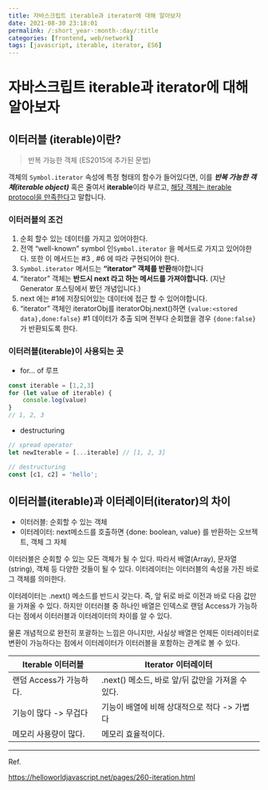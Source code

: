 ```yaml
---
title: 자바스크립트 iterable과 iterator에 대해 알아보자
date: 2021-08-30 23:18:01
permalink: /:short_year-:month-:day/:title
categories: [frontend, web/network]
tags: [javascript, iterable, iterator, ES6]
---
```


# 자바스크립트 iterable과 iterator에 대해 알아보자
## 이터러블 (iterable)이란?

> 반복 가능한 객체 (ES2015에 추가된 문법)

객체의 `Symbol.iterator` 속성에 특정 형태의 함수가 들어있다면, 이를 ***반복 가능한 객체(iterable object)*** 혹은 줄여서 **iterable**이라 부르고, <u>해당 객체는 iterable protocol을 만족한다</u>고 말합니다.



### 이터러블의 조건 

1. 순회 할수 있는 데이터를 가지고 있어야한다. 
2. 전역 “well-known” symbol 인`Symbol.iterator` 을 메서드로 가지고 있어야한다. 또한 이 메서드는 #3 , #6 에 따라 구현되어야 한다.
3. `Symbol.iterator` 메서드는 **“iterator” 객체를 반환**해야합니다
4. “iterator” 객체는 **반드시 next 라고 하는 메서드를 가져야합니다.** (지난 Generator 포스팅에서 봤던 개념입니다.)
5. next 에는 #1에 저장되어있는 데이터에 접근 할 수 있어야합니다.
6. “iterator” 객체인 iteratorObj를 iteratorObj.next()하면 `{value:<stored data},done:false}` #1 데이터가 추출 되며 전부다 순회했을 경우 `{done:false}` 가 반환되도록 한다.



### 이터러블(iterable)이 사용되는 곳

- for... of 루프

```javascript
const iterable = [1,2,3]
for (let value of iterable) {
    console.log(value)
}
// 1, 2, 3
```



- destructuring

```javascript
// spread operator
let newIterable = [...iterable] // [1, 2, 3]

// destructuring
const [c1, c2] = 'hello';
```





## 이터러블(iterable)과 이터레이터(iterator)의 차이

- 이터러블: 순회할 수 있는 객체
- 이터레이터: next메소드를 호출하면 {done: boolean, value} 를 반환하는 오브젝트, 객체 그 자체

이터러블은 순회할 수 있는 모든 객체가 될 수 있다. 따라서 배열(Array), 문자열(string), 객체 등 다양한 것들이 될 수 있다. 이터레이터는 이터러블의 속성을 가진 바로 그 객체를 의미한다. 

이터레이터는 .next() 메소드를 반드시 갖는다. 즉, 앞 뒤로 바로 이전과 바로 다음 값만을 가져올 수 있다. 하지만 이터러블 중 하나인 배열은 인덱스로 랜덤 Access가 가능하다는 점에서 이터러블과 이터레이터의 차이를 알 수 있다.

물론 개념적으로 완전히 포괄하는 느낌은 아니지만, 사실상 배열은 언제든 이터레이터로 변환이 가능하다는 점에서 이터레이터가 이터러블을 포함하는 관계로 볼 수 있다.

| Iterable 이터러블       | Iterator 이터레이터                               |
| ----------------------- | ------------------------------------------------- |
| 랜덤 Access가 가능하다. | .next() 메소드, 바로 앞/뒤 값만을 가져올 수 있다. |
| 기능이 많다 -> 무겁다   | 기능이 배열에 비해 상대적으로 적다 -> 가볍다      |
| 메모리 사용량이 많다.   | 메모리 효율적이다.                                |



---

Ref.

https://helloworldjavascript.net/pages/260-iteration.html
